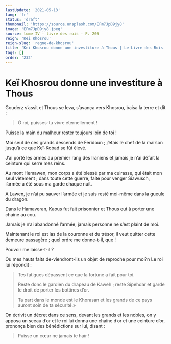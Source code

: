 ```yaml
---
lastUpdate: '2021-05-13'
lang: 'fr'
status: 'draft'
thumbnail: 'https://source.unsplash.com/EFm7JpD9jy8'
image: 'EFm7JpD9jy8.jpeg'
source: tome IV - livre des rois - P. 205
reign: 'Keï Khosrou'
reign-slug: 'regne-de-khosrou'
title: 'Keï Khosrou donne une investiture à Thous | Le Livre des Rois | Shâhnâmeh'
tags: []
order: '232'
---
```


# Keï Khosrou donne une investiture à Thous

Gouderz s’assit et Thous se leva, s’avança vers Khosrou, baisa la terre et dit :

> Ô roi, puisses-tu vivre éternellement !

Puisse la main du malheur rester toujours loin de toi !

Moi seul de ces grands descends de Feridoun ; j’étais le chef de la mai’son jusqu’à ce que Keï-Kobad se fût élevé.

J’ai porté les armes au premier rang des Iraniens et jamais je n’ai défait la ceinture qui serre mes reins.

Au mont Hemawen, mon corps a été blessé par ma cuirasse, qui était mon seul vêtement ; dans toute cette guerre, faite pour venger Siawusch, l’armée a été sous ma garde chaque nuit.

A Lawen, je n’ai pu sauver l’armée et je suis resté moi-même dans la gueule du dragon.

Dans le Hamaveran, Kaous fut fait prisonnier et Thous eut à porter une chaîne au cou.

Jamais je n’ai abandonné l’armée, jamais personne ne s’est plaint de moi.

Maintenant le roi est las de la couronne et du trésor, il veut quitter cette demeure passagère ; quel ordre me donne-t-il, que !

Pouvoir me laisse-t-il ?

Ou mes hauts faits de-viendront-ils un objet de reproche pour moi?n Le roi lui répondit :

> Tes fatigues dépassent ce que la fortune a fait pour toi.
>
> Reste donc le gardien du drapeau de Kaweh ; reste Sipehdar et garde le droit de porter les bottines d’or.
>
> Ta part dans le monde est le Khorasan et les grands de ce pays auront soin de ta sécurité.»

On écrivit un décret dans ce sens, devant les grands et les nobles, on y apposa un sceau d’or et le roi lui donna une chaîne d’or et une ceinture d’or, prononça bien des bénédictions sur lui, disant :

> Puisse un cœur ne jamais te haïr !
